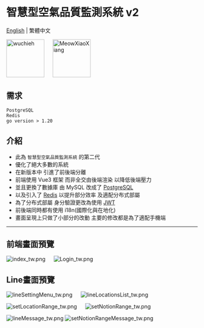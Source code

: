 # 智慧型空氣品質監測系統 v2
[English](README.md) | 繁體中文

<a href="https://github.com/wuchieh"><img src="imgs/LogoWhile.png" alt="wuchieh" style="height: 100px;"></a>
&emsp;
<a href="https://github.com/MeowXiaoXiang"><img src="https://github.com/MeowXiaoXiang.png" alt="MeowXiaoXiang" style="height: 100px;"></a>

## 需求
```
PostgreSQL
Redis
go version > 1.20
```

## 介紹
- 此為 `智慧型空氣品質監測系統` 的第二代
- 優化了絕大多數的系統
- 在新版本中 引進了前後端分離 
- 前端使用 Vue3 框架 而非全交由後端渲染 以降低後端壓力
- 並且更換了數據庫 由 MySQL 改成了 [PostgreSQL](https://github.com/lib/pq)
- 以及引入了 [Redis](https://github.com/redis/go-redis/) 以提升部分效率 及適配分布式部屬
- 為了分布式部屬 身分驗證更改為使用 [JWT](https://github.com/golang-jwt/jwt)
- 前後端同時都有使用 i18n(國際化與在地化)
- 畫面呈現上只做了小部分的改動 主要的修改都是為了適配手機端

<hr>

## 前端畫面預覽
![index_tw.png](imgs/index_tw.png)
&emsp;
![Login_tw.png](imgs/Login_tw.png)

## Line畫面預覽
![lineSettingMenu_tw.png](imgs/lineSettingMenu_tw.png)
&emsp;
![lineLocationsList_tw.png](imgs/lineLocationsList_tw.png)

![setLocationRange_tw.png](imgs/setLocationRange_tw.png)
&emsp;
![setNotionRange_tw.png](imgs/setNotionRange_tw.png)

![lineMessage_tw.png](imgs/lineMessage_tw.png)
![setNotionRangeMessage_tw.png](imgs/setNotionRangeMessage_tw.png)